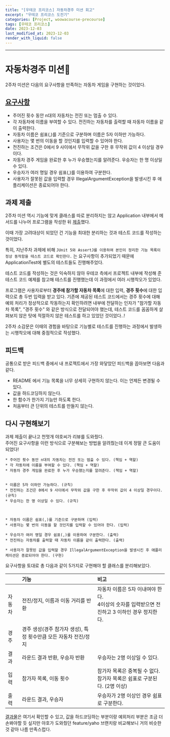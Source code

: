 ```yaml
---
title: "[우테코 프리코스] 자동차경주 미션 회고"
excerpt: "우테코 프리코스 도전기"
categories: [Project, woowacourse-precourse]
tags: [우테코 프리코스]
date: 2023-12-03
last_modified_at: 2023-12-03
render_with_liquid: false
---
```


---- 


# 자동차경주 미션🏁

2주차 미션은 다음의 요구사항을 만족하는 자동차 게임을 구현하는 것이었다. 

## [요구사항](https://github.com/yeondori/java-racingcar-6) 

- 주어진 횟수 동안 n대의 자동차는 전진 또는 멈출 수 있다.   
- 각 자동차에 이름을 부여할 수 있다. 전진하는 자동차를 출력할 때 자동차 이름을 같이 출력한다.   
- 자동차 이름은 쉼표(,)를 기준으로 구분하며 이름은 5자 이하만 가능하다.  
- 사용자는 몇 번의 이동을 할 것인지를 입력할 수 있어야 한다.  
- 전진하는 조건은 0에서 9 사이에서 무작위 값을 구한 후 무작위 값이 4 이상일 경우이다.  
- 자동차 경주 게임을 완료한 후 누가 우승했는지를 알려준다. 우승자는 한 명 이상일 수 있다.  
- 우승자가 여러 명일 경우 쉼표(,)를 이용하여 구분한다.  
- 사용자가 잘못된 값을 입력할 경우 IllegalArgumentException을 발생시킨 후 애플리케이션은 종료되어야 한다.  


## 과제 제출 
2주차 미션 역시 기능에 맞게 클래스를 따로 분리하지는 않고 Application 내부에서 메서드를 나누어 프로그램을 작성한 뒤 [제출](https://github.com/yeondori/java-racingcar-6/tree/yeondori)했다.   

이때 가장 고려대상이 되었던 건 기능을 최대한 분리하는 것과 테스트 코드를 작성하는 것이었다.


특히, 지난주차 과제에 비해 `JUnit 5와 AssertJ를 이용하여 본인이 정리한 기능 목록이 정상 동작함을 테스트 코드로 확인한다.` 는 요구사항이 추가되었기 때문에 ApplicationTest에 별도의 테스트들도 진행해주었다.


테스트 코드를 작성하는 것은 익숙하지 않아 우테코 측에서 프로젝트 내부에 작성해 준 테스트 코드 예제를 참고해 테스트를 진행했는데 이 과정에서 여러 시행착오가 있었다. 

프로그램은 사용자로부터 **경주에 참가할 자동차 목록**에 대한 입력, **경주 횟수**에 대한 입력으로 총 두번 입력을 받고 있다. 기존에 제공된 테스트 코드에서는 경주 횟수에 대해 예외 처리가 정상적으로 작동하는지 확인하려면 내부에 전달하는 인자가 "참가할 자동차 목록", "경주 횟수" 와 같은 방식으로 전달되어야 했는데, 테스트 코드를 꼼꼼하게 살펴보지 않은 탓에 적절하지 않은 테스트를 하고 있었던 것이었다..!

2주차 소감문은 이때의 경험을 바탕으로 기능별로 테스트를 진행하는 과정에서 발생하는 시행착오에 대해 중점적으로 작성했다.

## 피드백

공통으로 받은 피드백 중에서 내 프로젝트에서 가장 와닿았던 피드백을 꼽아보면 다음과 같다.

- README 에서 기능 목록을 너무 상세히 구현하지 않는다. 이는 언제든 변경될 수 있다.
- 값을 하드코딩하지 않는다.
- 한 함수가 한가지 기능만 하도록 한다.
- 처음부터 큰 단위의 테스트를 만들지 않는다.

## 다시 구현해보기

과제 제출이 끝나고 천멋개 야호씨가 리뷰를 도와줬다.   
주어진 요구사항을 이런 방식으로 구분해보는 방법을 알려줬는데 이게 정말 큰 도움이 되었다!

```
* 주어진 횟수 동안 n대의 자동차는 전진 또는 멈출 수 있다. (책임 + 역할)
* 각 자동차에 이름을 부여할 수 있다. (책임 + 역할)
* 자동차 경주 게임을 완료한 후 누가 우승했는지를 알려준다. (책임 + 역할)


* 이름은 5자 이하만 가능하다. (규칙)
* 전진하는 조건은 0에서 9 사이에서 무작위 값을 구한 후 무작위 값이 4 이상일 경우이다. (규칙)
* 우승자는 한 명 이상일 수 있다. (규칙)



* 자동차 이름은 쉼표(,)를 기준으로 구분하며 (입력)
* 사용자는 몇 번의 이동을 할 것인지를 입력할 수 있어야 한다. (입력)

* 우승자가 여러 명일 경우 쉼표(,)를 이용하여 구분한다. (출력)
* 전진하는 자동차를 출력할 때 자동차 이름을 같이 출력한다. (출력)

* 사용자가 잘못된 값을 입력할 경우 IllegalArgumentException을 발생시킨 후 애플리케이션은 종료되어야 한다. (구현)

```

요구사항을 토대로 총 다음과 같이 5가지로 구현해야 할 클래스를 분리해보았다.

|     | 기능                                     | 비고                                                           |
|:----|:---------------------------------------|:-------------------------------------------------------------|
| 자동차 | 전진/정지, 이름과 이동 거리를 반환                   | 자동차 이름은 5자 이내여야 한다. <br/> 4이상의 숫자를 입력받으면 전진하고 3 이하인 경우 정지한다. |
| 경주  | 경주 생성(경주 참가자 생성), 특정 횟수만큼 모든 자동차 전진/정지 |                                                              |
| 결과  | 라운드 결과 반환, 우승자 반환                      | 우승자는 2명 이상일 수 있다.                                            |
| 입력  | 참가자 목록, 이동 횟수                          | 참가자 목록은 중복될 수 없다. <br/> 참가자 목록은 쉼표로 구분된다. (2명 이상)            |
| 출력  | 라운드 결과, 우승자                            | 우승자가 2명 이상인 경우 쉼표로 구분한다.                                     |                                     |


[결과물](https://github.com/yeondori/java-racingcar-6/tree/yeondori2)은 여기서 확인할 수 있고, 
값을 하드코딩하는 부분이랑 예외처리 부분은 조금 더 손봐야할 듯 싶지만 야호가 도와줬던 feature/yaho 브랜치랑 비교해보니 거의 비슷한 것 같아 나름 만족스럽다.